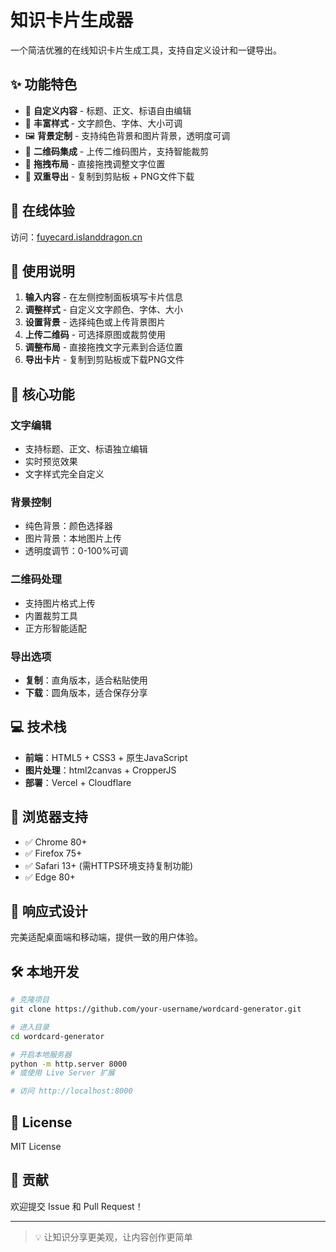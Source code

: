 # 知识卡片生成器

一个简洁优雅的在线知识卡片生成工具，支持自定义设计和一键导出。

## ✨ 功能特色

- 📝 **自定义内容** - 标题、正文、标语自由编辑
- 🎨 **丰富样式** - 文字颜色、字体、大小可调
- 🖼️ **背景定制** - 支持纯色背景和图片背景，透明度可调
- 📱 **二维码集成** - 上传二维码图片，支持智能裁剪
- 🎯 **拖拽布局** - 直接拖拽调整文字位置
- 💾 **双重导出** - 复制到剪贴板 + PNG文件下载

## 🚀 在线体验

访问：[fuyecard.islanddragon.cn](https://fuyecard.islanddragon.cn)

## 📖 使用说明

1. **输入内容** - 在左侧控制面板填写卡片信息
2. **调整样式** - 自定义文字颜色、字体、大小
3. **设置背景** - 选择纯色或上传背景图片
4. **上传二维码** - 可选择原图或裁剪使用
5. **调整布局** - 直接拖拽文字元素到合适位置
6. **导出卡片** - 复制到剪贴板或下载PNG文件

## 🎯 核心功能

### 文字编辑
- 支持标题、正文、标语独立编辑
- 实时预览效果
- 文字样式完全自定义

### 背景控制
- 纯色背景：颜色选择器
- 图片背景：本地图片上传
- 透明度调节：0-100%可调

### 二维码处理
- 支持图片格式上传
- 内置裁剪工具
- 正方形智能适配

### 导出选项
- **复制**：直角版本，适合粘贴使用
- **下载**：圆角版本，适合保存分享

## 💻 技术栈

- **前端**：HTML5 + CSS3 + 原生JavaScript
- **图片处理**：html2canvas + CropperJS
- **部署**：Vercel + Cloudflare

## 🌟 浏览器支持

- ✅ Chrome 80+
- ✅ Firefox 75+  
- ✅ Safari 13+ (需HTTPS环境支持复制功能)
- ✅ Edge 80+

## 📱 响应式设计

完美适配桌面端和移动端，提供一致的用户体验。

## 🛠️ 本地开发

```bash
# 克隆项目
git clone https://github.com/your-username/wordcard-generator.git

# 进入目录
cd wordcard-generator

# 开启本地服务器
python -m http.server 8000
# 或使用 Live Server 扩展

# 访问 http://localhost:8000
```

## 📝 License

MIT License

## 🤝 贡献

欢迎提交 Issue 和 Pull Request！

---

> 💡 让知识分享更美观，让内容创作更简单